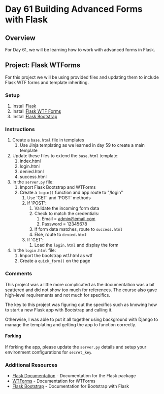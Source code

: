 # Day 61 Building Advanced Forms with Flask

## Overview

For Day 61, we will be learning how to work with advanced forms in Flask.

## Project: Flask WTForms

For this project we will be using provided files and updating them to include Flask WTF forms and template inheriting.

### Setup

1. Install [Flask](https://pypi.org/project/Flask/)
2. Install [Flask WTF Forms](https://pypi.org/project/WTForms/)
3. Install [Flask Bootstrap](https://pypi.org/project/Flask-Bootstrap/)

### Instructions

1. Create a `base.html` file in templates
   1. Use Jinja templating as we learned in day 59 to create a main template
2. Update these files to extend the `base.html` template:
   1. index.html
   2. login.html
   3. denied.html
   4. success.html
3. In the `server.py` file:
   1. Import Flask Bootstrap and WTForms
   2. Create a `login()` function and app route to "/login"
      1. Use 'GET' and 'POST' methods
      2. If 'POST':
         1. Validate the incoming form data
         2. Check to match the credentials:
            1. Email = admin@email.com
            2. Password = 12345678
         3. If form data matches, route to `success.html`
         4. Else, route to `denied.html`
      3. If 'GET':
         1. Load the `login.html` and display the form
4. In the `login.html` file:
   1. Import the bootstrap wtf.html as wtf
   2. Create a `quick_form()` on the page

### Comments

This project was a little more complicated as the documentation was a bit scattered and did not show too much for references. The course also gave high-level requirements and not much for specifics.

The key to this project was figuring out the specifics such as knowing how to start a new Flask app with Bootstrap and calling it.

Otherwise, I was able to put it all together using background with Django to manage the templating and getting the app to function correctly.

#### Forking

If forking the app, please update the `server.py` details and setup your environment configurations for `secret_key`.

### Additional Resources

- [Flask Documentation](https://flask.palletsprojects.com/en/2.1.x/) - Documentation for the Flask package
- [WTForms](https://wtforms.readthedocs.io/en/2.3.x/#) - Documentation for WTForms
- [Flask Bootstrap](https://bootstrap-flask.readthedocs.io/en/stable/) - Documentation for Bootstrap with Flask
